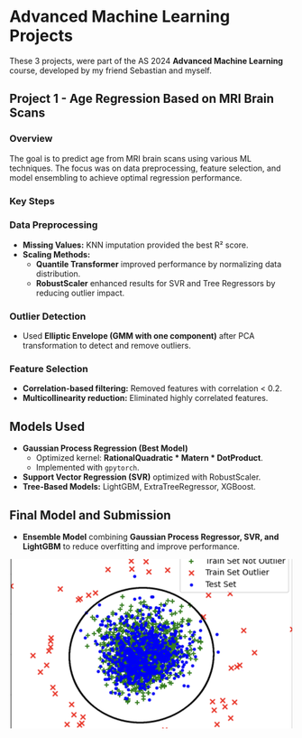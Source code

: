 
# Advanced Machine Learning Projects
These 3 projects, were part of the AS 2024 **Advanced Machine Learning** course, developed by my friend Sebastian and myself.

## Project 1 - Age Regression Based on MRI Brain Scans

### Overview
The goal is to predict age from MRI brain scans using various ML techniques. The focus was on data preprocessing, feature selection, and model ensembling to achieve optimal regression performance.

### Key Steps
### Data Preprocessing
- **Missing Values:** KNN imputation provided the best R² score.
- **Scaling Methods:** 
  - **Quantile Transformer** improved performance by normalizing data distribution.
  - **RobustScaler** enhanced results for SVR and Tree Regressors by reducing outlier impact.

### Outlier Detection
- Used **Elliptic Envelope (GMM with one component)** after PCA transformation to detect and remove outliers.

### Feature Selection
- **Correlation-based filtering:** Removed features with correlation < 0.2.
- **Multicollinearity reduction:** Eliminated highly correlated features.

## Models Used
- **Gaussian Process Regression (Best Model)**
  - Optimized kernel: **RationalQuadratic * Matern * DotProduct**.
  - Implemented with `gpytorch`.
- **Support Vector Regression (SVR)** optimized with RobustScaler.
- **Tree-Based Models:** LightGBM, ExtraTreeRegressor, XGBoost.

## Final Model and Submission
- **Ensemble Model** combining **Gaussian Process Regressor, SVR, and LightGBM** to reduce overfitting and improve performance.

<p align="center">
  <img src="Project1/Outliers.png" alt="MRI Brain Scan Example" style="width:500px; height:300px; object-fit:cover; object-position: 50% 20%;">
</p>

